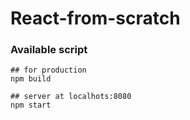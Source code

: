 # React-from-scratch

### Available script
```
## for production
npm build

## server at localhots:8080
npm start
```
